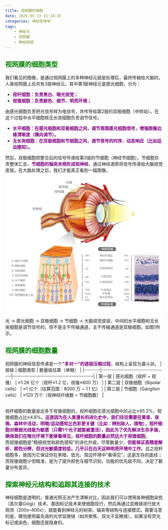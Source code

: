 ```yaml
---
title: 视网膜的细胞
date: 2025-05-13 15:14:35
categories: 神经生物学
tags:
    - 神经元
    - 视网膜
    - 神经网络
---
```

## <span style="color:green">视网膜的细胞类型</span>
我们看见的图像，是通过视网膜上的多种神经元层层处理后，最终传输给大脑的。
人类视网膜上总共有3层神经元，其中第1层神经元是感光细胞，分为：
- <span style="color:purple">**视杆细胞：负责黑白、暗光视觉；**</span>
- <span style="color:purple">**视锥细胞：负责颜色、细节、明亮环境；**</span>


由感光细胞负责把光信号转为电信号，并传导给第2层的双极细胞（中转站）。在这个过程中水平细胞核无长突细胞负责调节信号。
- <span style="color:purple">**水平细胞：在感光细胞和双极细胞之间，调节周围感光细胞信号，增强图像边缘清晰度（横向调节）。**</span>
- <span style="color:purple">**无长突细胞：在双极细胞和节细胞之间，调节信号的时序、动态响应（比如运动感知）。**</span>

然后，双极细胞把整合后的信号传递给第3层的节细胞（神经节细胞）。节细胞负责整体汇总，<span style="color:purple">**节细胞的轴突末梢形成视神经**</span>，通过神经递质将信号传递给大脑视觉皮层。在大脑处理之后，我们才能真正看到一幅图像。
![图1-神经元的感光细胞](https://github.com/gaoxianglong/blog/blob/master/imgs/%E8%A7%86%E7%BD%91%E8%86%9C%E7%9A%84%E7%BB%86%E8%83%9E.png?raw=true)
光 → 感光细胞 → 双极细胞 → 节细胞 → 大脑视觉皮层，中间的水平细胞和无长突细胞是调节信号的，但不是主干传输通道，主干传输通道是双极细胞，如图1所示。
## <span style="color:green">视网膜的细胞数量</span>
视网膜的神经信息传递是一个<span style="color:purple">**"多对一"的逐级压缩过程**</span>，结构上呈现为漏斗状。
| 层级   | 细胞类型                        | 数量级估算（单眼）                     |
|--------|---------------------------------|----------------------------------------|
| 第一层 | 感光细胞（视杆 + 视锥）         | ≈1.26 亿个（视杆≈1.2 亿，视锥≈600 万） |
| 第二层 | 双极细胞（Bipolar cells）       | ≈1 亿个（估算范围：8000 万 ~ 1.1 亿）    |
| 第三层 | 节细胞（Ganglion cells）        | ≈120 万个（视神经纤维数 = 节细胞数）     |

<br>视杆细胞的数量是远多于视锥细胞的，视杆细胞在感光细胞中的占比≈95.2%，视锥细胞占比≈4.8%。<span style="color:purple">**这是因为在人类漫长的进化史中，我们往往需要在黄昏、夜晚、森林中活动，明暗/运动感知比色彩更关键（比如：辨别敌人、猎物），视杆细胞对微弱光线极为敏感（只需1个光子就能被激活），因此为了优先解决生存矛盾，确保我们在暗光环境下能够看得见，视杆细胞的数量必然远大于视锥细胞**</span>。<br>
而视锥细胞是"精细视觉和颜色感知"的进化升级，尽管数量少，<span style="color:purple">**但能保证高精度解析、颜色分辨，但对光敏感度较低，几乎只在白天这种明亮环境中工作**</span>。总之视杆细胞多，是因为它保证你在黑暗、低光、周边环境中“看得见”，这是生存的底线；而视锥细胞少但精准，是为了提升颜色与细节识别，功能的优先级不同，决定了数量分布差异。
## <span style="color:green">探索神经元结构和追踪其连接的技术</span>
神经细胞是透明的，普通光照无法产生清晰对比，因此我们可以使用各种细胞染色（高尔基Golgi）技术、基因标记技术来使细胞现行，然后再通过显微镜进行放大观测（200x–400x），就能看到神经元的树突、轴突等结构与连接模式。需要注意的是，哪怕使用最先进的光学显微镜（如共聚焦、双光子显微镜），如果没有荧光标记或染色，细胞还是隐身的。
